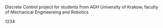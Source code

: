 Discrete Control project for students from AGH University of Krakow, faculty of Mechanical Engineereing and Robotics

1234
